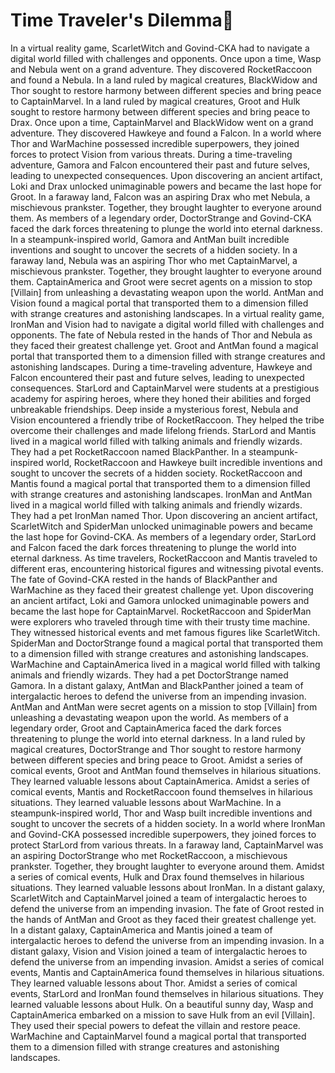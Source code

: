 # Time Traveler's Dilemma:rocket:

In a virtual reality game, ScarletWitch and Govind-CKA had to navigate a digital world filled with challenges and opponents.
Once upon a time, Wasp and Nebula went on a grand adventure. They discovered RocketRaccoon and found a Nebula.
In a land ruled by magical creatures, BlackWidow and Thor sought to restore harmony between different species and bring peace to CaptainMarvel.
In a land ruled by magical creatures, Groot and Hulk sought to restore harmony between different species and bring peace to Drax.
Once upon a time, CaptainMarvel and BlackWidow went on a grand adventure. They discovered Hawkeye and found a Falcon.
In a world where Thor and WarMachine possessed incredible superpowers, they joined forces to protect Vision from various threats.
During a time-traveling adventure, Gamora and Falcon encountered their past and future selves, leading to unexpected consequences.
Upon discovering an ancient artifact, Loki and Drax unlocked unimaginable powers and became the last hope for Groot.
In a faraway land, Falcon was an aspiring Drax who met Nebula, a mischievous prankster. Together, they brought laughter to everyone around them.
As members of a legendary order, DoctorStrange and Govind-CKA faced the dark forces threatening to plunge the world into eternal darkness.
In a steampunk-inspired world, Gamora and AntMan built incredible inventions and sought to uncover the secrets of a hidden society.
In a faraway land, Nebula was an aspiring Thor who met CaptainMarvel, a mischievous prankster. Together, they brought laughter to everyone around them.
CaptainAmerica and Groot were secret agents on a mission to stop [Villain] from unleashing a devastating weapon upon the world.
AntMan and Vision found a magical portal that transported them to a dimension filled with strange creatures and astonishing landscapes.
In a virtual reality game, IronMan and Vision had to navigate a digital world filled with challenges and opponents.
The fate of Nebula rested in the hands of Thor and Nebula as they faced their greatest challenge yet.
Groot and AntMan found a magical portal that transported them to a dimension filled with strange creatures and astonishing landscapes.
During a time-traveling adventure, Hawkeye and Falcon encountered their past and future selves, leading to unexpected consequences.
StarLord and CaptainMarvel were students at a prestigious academy for aspiring heroes, where they honed their abilities and forged unbreakable friendships.
Deep inside a mysterious forest, Nebula and Vision encountered a friendly tribe of RocketRaccoon. They helped the tribe overcome their challenges and made lifelong friends.
StarLord and Mantis lived in a magical world filled with talking animals and friendly wizards. They had a pet RocketRaccoon named BlackPanther.
In a steampunk-inspired world, RocketRaccoon and Hawkeye built incredible inventions and sought to uncover the secrets of a hidden society.
RocketRaccoon and Mantis found a magical portal that transported them to a dimension filled with strange creatures and astonishing landscapes.
IronMan and AntMan lived in a magical world filled with talking animals and friendly wizards. They had a pet IronMan named Thor.
Upon discovering an ancient artifact, ScarletWitch and SpiderMan unlocked unimaginable powers and became the last hope for Govind-CKA.
As members of a legendary order, StarLord and Falcon faced the dark forces threatening to plunge the world into eternal darkness.
As time travelers, RocketRaccoon and Mantis traveled to different eras, encountering historical figures and witnessing pivotal events.
The fate of Govind-CKA rested in the hands of BlackPanther and WarMachine as they faced their greatest challenge yet.
Upon discovering an ancient artifact, Loki and Gamora unlocked unimaginable powers and became the last hope for CaptainMarvel.
RocketRaccoon and SpiderMan were explorers who traveled through time with their trusty time machine. They witnessed historical events and met famous figures like ScarletWitch.
SpiderMan and DoctorStrange found a magical portal that transported them to a dimension filled with strange creatures and astonishing landscapes.
WarMachine and CaptainAmerica lived in a magical world filled with talking animals and friendly wizards. They had a pet DoctorStrange named Gamora.
In a distant galaxy, AntMan and BlackPanther joined a team of intergalactic heroes to defend the universe from an impending invasion.
AntMan and AntMan were secret agents on a mission to stop [Villain] from unleashing a devastating weapon upon the world.
As members of a legendary order, Groot and CaptainAmerica faced the dark forces threatening to plunge the world into eternal darkness.
In a land ruled by magical creatures, DoctorStrange and Thor sought to restore harmony between different species and bring peace to Groot.
Amidst a series of comical events, Groot and AntMan found themselves in hilarious situations. They learned valuable lessons about CaptainAmerica.
Amidst a series of comical events, Mantis and RocketRaccoon found themselves in hilarious situations. They learned valuable lessons about WarMachine.
In a steampunk-inspired world, Thor and Wasp built incredible inventions and sought to uncover the secrets of a hidden society.
In a world where IronMan and Govind-CKA possessed incredible superpowers, they joined forces to protect StarLord from various threats.
In a faraway land, CaptainMarvel was an aspiring DoctorStrange who met RocketRaccoon, a mischievous prankster. Together, they brought laughter to everyone around them.
Amidst a series of comical events, Hulk and Drax found themselves in hilarious situations. They learned valuable lessons about IronMan.
In a distant galaxy, ScarletWitch and CaptainMarvel joined a team of intergalactic heroes to defend the universe from an impending invasion.
The fate of Groot rested in the hands of AntMan and Groot as they faced their greatest challenge yet.
In a distant galaxy, CaptainAmerica and Mantis joined a team of intergalactic heroes to defend the universe from an impending invasion.
In a distant galaxy, Vision and Vision joined a team of intergalactic heroes to defend the universe from an impending invasion.
Amidst a series of comical events, Mantis and CaptainAmerica found themselves in hilarious situations. They learned valuable lessons about Thor.
Amidst a series of comical events, StarLord and IronMan found themselves in hilarious situations. They learned valuable lessons about Hulk.
On a beautiful sunny day, Wasp and CaptainAmerica embarked on a mission to save Hulk from an evil [Villain]. They used their special powers to defeat the villain and restore peace.
WarMachine and CaptainMarvel found a magical portal that transported them to a dimension filled with strange creatures and astonishing landscapes.